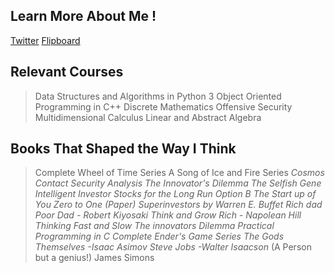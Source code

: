 Learn More About Me !
---------------------
[Twitter](https://twitter.com/saivegasena)
[Flipboard](https://flipboard.com/@SaiVegasena)

Relevant Courses
-----------------
> Data Structures and Algorithms in Python 3
> Object Oriented Programming in C++
> Discrete Mathematics
> Offensive Security
> Multidimensional Calculus
> Linear and Abstract Algebra

Books That Shaped the Way I Think 
--------------------------------
> Complete Wheel of Time Series
> A Song of Ice and Fire Series
> *Cosmos
> Contact
> Security Analysis
> The Innovator's Dilemma
> The Selfish Gene
> Intelligent Investor
> Stocks for the Long Run
> Option B
> The Start up of You
> Zero to One
> (Paper) Superinvestors by Warren E. Buffet
> Rich dad Poor Dad  - Robert Kiyosaki
> Think and Grow Rich - Napolean Hill
> Thinking Fast and Slow 
> The innovators Dilemma 
> Practical Programming in C
> Complete Ender's Game Series
> The Gods Themselves -Isaac Asimov
> Steve Jobs -Walter Isaacson*
> (A Person but a genius!) James Simons
